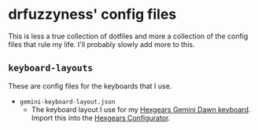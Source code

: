 # drfuzzyness' config files

This is less a true collection of dotfiles and more a collection of the config files that rule my life. I'll probably slowly add more to this.

## `keyboard-layouts`

These are config files for the keyboards that I use.

- `gemini-keyboard-layout.json`
	- The keyboard layout I use for my [Hexgears Gemini Dawn keyboard](https://kono.store/products/gemini-dawn). Import this into the [Hexgears Configurator](https://github.com/hexgears/configurator).